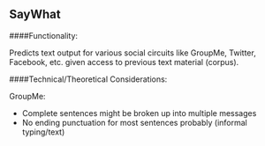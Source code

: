 SayWhat
------

####Functionality:

Predicts text output for various social circuits like GroupMe, Twitter, Facebook, etc. given access to previous text material (corpus).

####Technical/Theoretical Considerations:

GroupMe:
- Complete sentences might be broken up into multiple messages
- No ending punctuation for most sentences probably (informal typing/text)

